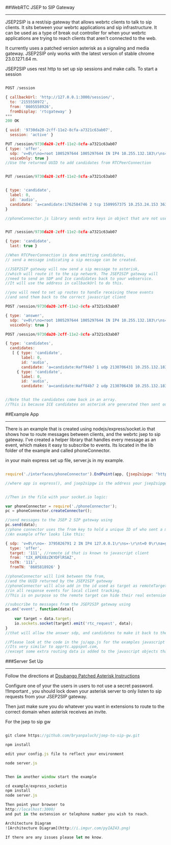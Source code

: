 ##WebRTC JSEP to SIP Gateway

***
JSEP2SIP is a rest/sip gateway that allows webrtc clients to talk to sip clients. It sits between your webrtc applications and sip infrastructure. It can be used as a type of break out controller for when your webrtc applications are trying to reach clients that aren't connected to the web. 



It currently uses a patched version asterisk as a signaling and media gateway. JSEP2SIP only works with the latest version of stable chrome 23.0.1271.64 m. 

JSEP2SIP uses rest http to set up sip sessions and make calls. To start a session 

```javascript

POST /session

{ callbackUrl: 'http://127.0.0.1:3000/session/',
  to: '2155558972',
  from: '8605558926',
  fromDisplay: 'rtcgateway' }
***
200 OK

{ uuid: '9730da20-2cff-11e2-8cfa-a7321c63ab07',
  session: 'active' }

PUT /session/9730da20-2cff-11e2-8cfa-a7321c63ab07
{ type: 'offer',
  sdp: 'v=0\r\no=root 1005297644 1005297644 IN IP4 10.255.132.183\r\ns=Asterisk PBX SVN-trunk-r376131M\r\nt=0 0\r\nm=audio 16924 RTP/SAVPF 8 101\r\nc=IN IP4 10.255.132.183\r\na=rtpmap:8 PCMA/8000\r\na=rtpmap:101 telephone-event/8000\r\na=fmtp:101 0-16\r\na=silenceSupp:off - - - -\r\na=ptime:20\r\na=ice-ufrag:3eea3ace428731065a2db4090130aa20\r\na=ice-pwd:7191a5b40f559763760ff02479b5df84\r\na=sendrecv\r\na=crypto:1 AES_CM_128_HMAC_SHA1_80 inline:KpfdzAsRKVMkhgG0CdTNSBy19z6e7K0yZOHOAuZM\r\n',
  voiceOnly: true }
//Use the returned UUID to add candidates from RTCPeerConnection


PUT /session/9730da20-2cff-11e2-8cfa-a7321c63ab07


{ type: 'candidate',
  label: 0,
  id: 'audio',
  candidate: 'a=candidate:1762584746 2 tcp 1509957375 10.253.24.153 3631 typ host generation 0\r\n',
}

//phoneConnector.js library sends extra keys in object that are not used.


PUT /session/9730da20-2cff-11e2-8cfa-a7321c63ab07

{ type: 'candidate',
  last: true }

//When RTCPeerConnection is done emitting candidates, 
// send a message indicating a sip message can be created.

//JSEP2SIP gateway will now send a sip message to asterisk, 
//which will route it to the sip network. The JSEP2SIP gateway will 
//need to send an SDP and Ice candidates back to your webservice. 
//It will use the address in callbackUrl to do this.

//you will need to set up routes to handle receiving these events 
//and send them back to the correct javascript client

POST /session/9730da20-2cff-11e2-8cfa-a7321c63ab07

{ type: 'answer',
  sdp: 'v=0\r\no=root 1005297644 1005297644 IN IP4 10.255.132.183\r\ns=Asterisk PBX SVN-trunk-r376131M\r\nt=0 0\r\nm=audio 16924 RTP/SAVPF 8 101\r\nc=IN IP4 10.255.132.183\r\na=rtpmap:8 PCMA/8000\r\na=rtpmap:101 telephone-event/8000\r\na=fmtp:101 0-16\r\na=silenceSupp:off - - - -\r\na=ptime:20\r\na=ice-ufrag:3eea3ace428731065a2db4090130aa20\r\na=ice-pwd:7191a5b40f559763760ff02479b5df84\r\na=sendrecv\r\na=crypto:1 AES_CM_128_HMAC_SHA1_80 inline:KpfdzAsRKVMkhgG0CdTNSBy19z6e7K0yZOHOAuZM\r\n',
  voiceOnly: true }

POST /session/9730da20-2cff-11e2-8cfa-a7321c63ab07

{ type: 'candidates',
  candidates: 
   [ { type: 'candidate',
       label: 0,
       id: 'audio',
       candidate: 'a=candidate:Haff84b7 1 udp 2130706431 10.255.132.183 16924 typ host generation 0 svn 20\r\n' },
     { type: 'candidate',
       label: 0,
       id: 'audio',
       candidate: 'a=candidate:Haff84b7 2 udp 2130706430 10.255.132.183 16925 typ host generation 0 svn 20\r\n' } ] }


//Note that the candidates come back in an array. 
//This is because ICE candidates on asterisk are generated then sent out all at once.

```

##Example App
***
There is an example that is created using nodejs/express/socket.io that shows how to route messages between clients, and the webrtc jsep to sip gateway. I've created a helper library that handles every message as an event, which makes it easy to subscribe to events. Its located in the lib folder of the example and called phoneConnector.

in your main express set up file, server.js in my example.

```javascript

require('./interfaces/phoneConnector').EndPoint(app, {jsep2sipgw: "http://127.0.0.1:8080"});

//where app is express(), and jsep2sipgw is the address your jsep2sipgw is running on


//Then in the file with your socket.io logic:

var phoneConnector = require('./phoneConnector');
pc = phoneConnector.createConnector();

//send messages to the JSEP 2 SIP gateway using
pc.send(data);
//phone connector uses the from key to hold a unique ID of who sent a message to it. 
//An example offer looks like this:

{ sdp: 'v=0\r\no=- 3795826791 2 IN IP4 127.0.0.1\r\ns=-\r\nt=0 0\r\na=group:BUNDLE audio video\r\nm=audio 1 RTP/SAVPF 103 104 0 8 106 105 13 126\r\nc=IN IP4 0.0.0.0\r\na=rtcp:1 IN IP4 0.0.0.0\r\na=ice-ufrag:BRDGEJ4nn1xCXWvh\r\na=ice-pwd:BtBdLnY5bCj4NH8cvAt/uPFe\r\na=ice-options:google-ice\r\na=sendrecv\r\na=mid:audio\r\na=rtcp-mux\r\na=crypto:1 AES_CM_128_HMAC_SHA1_80 inline:lW21AIhh2FL66iaRLfYZrSj1lL+6QdvyghxBg5Gc\r\na=rtpmap:103 ISAC/16000\r\na=rtpmap:104 ISAC/32000\r\na=rtpmap:0 PCMU/8000\r\na=rtpmap:8 PCMA/8000\r\na=rtpmap:106 CN/32000\r\na=rtpmap:105 CN/16000\r\na=rtpmap:13 CN/8000\r\na=rtpmap:126 telephone-event/8000\r\na=ssrc:2101772672 cname:8LdG34qnbxR5y/qm\r\na=ssrc:2101772672 mslabel:D99liTyAlwAk4PfFubMBJR04xXURdl5BSKfu\r\na=ssrc:2101772672 label:D99liTyAlwAk4PfFubMBJR04xXURdl5BSKfu00\r\n',
  type: 'offer',
  target: '111', //remote id that is known to javascript client
  from: 't2X_APEX8zZKYDFlRSAZ',
  toTN: '111',
  fromTN: '8605818926' }

//phoneConnector will link between the from, 
//and the UUID returned by the JSEP2SIP gateway
//phoneConnector will also add in the id used as target as remoteTarget 
//in all response events for local client tracking.
//This is on purpose so the remote target can hide their real extension.

//subscribe to messages from the JSEP2SIP gateway using
pc.on('event', function(data){
	
	var target = data.target;
	io.sockets.socket(target).emit('rtc_request', data);
}
//that will allow the answer sdp, and candidates to make it back to the javascript client.

//Please look at the code in the js/app.js for the examples javascript client. 
//Its very similar to apprtc.appspot.com, 
//except some extra routing data is added to the javascript objects that RTCPeerConnection creates.

```

###Server Set Up
****

Follow the directions at [Doubango Patched Asterisk Instructions](http://code.google.com/p/sipml5/wiki/Asterisk)


Configure one of your the users in users to not use a secret password. !!Important , you should lock down your asterisk server to only listen to sip requests from your JSEP2SIP gateway.

Then just make sure you do whatever you want in extensions to route to the correct domain when asterisk receives an invite.

For the jsep to sip gw 
```javascript

git clone https://github.com/bryanpaluch/jsep-to-sip-gw.git

npm install

edit your config.js file to reflect your environment

node server.js


Then in another window start the example

cd example/express_socketio
npm install
node server.js

Then point your browser to 
http://localhost:3000/
and put in the extension or telephone number you wish to reach.

Architecture Diagram
![Architecture Diagram](http://i.imgur.com/pyIAZ43.png)

If there are any issues please let me know.
	
